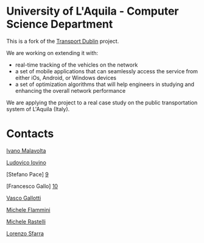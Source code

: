 University of L'Aquila - Computer Science Department
=============


This is a fork of the [Transport Dublin][6] project.


We are working on extending it with:

- real-time tracking of the vehicles on the network
- a set of mobile applications that can seamlessly access the service from either iOs, Android, or Windows devices
- a set of optimization algorithms that will help engineers in studying and enhancing the overall network performance

We are applying the project to a real case study on the public transportation system of L'Aquila (Italy).

Contacts
===

[Ivano Malavolta][7]

[Ludovico Iovino][8]

[Stefano Pace] [9]

[Francesco Gallo] [10]

[Vasco Gallotti][11]

[Michele Flammini][12]

[Michele Rastelli][13]

[Lorenzo Sfarra][14]


[1]: http://www.busonair.eu

[2]: http://neo4j.org/download/

[3]: http://maven.apache.org/

[4]: http://nodejs.org/

[5]: http://github.com/isaacs/npm 

[6]: https://github.com/WhichWay/TransportDublin

[7]: http://www.di.univaq.it/malavolta

[8]: http://www.ludovicoiovino.com

[9]: http://www.stefanopace.net

[10]: http://www.di.univaq.it/francesco.gallo

[11]: http://www.blaskino.net

[12]: http://www.di.univaq.it/flammini/

[13]: mailto:rashtao@gmail.com

[14]: mailto:lorenzosfarra@gmail.com
